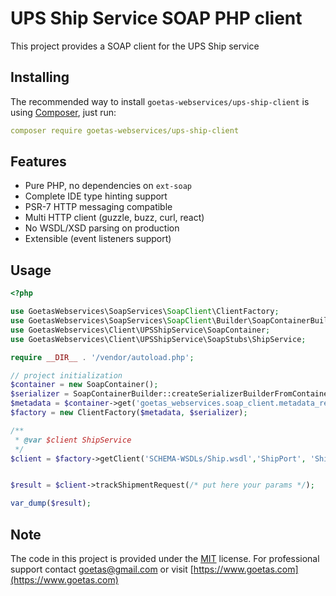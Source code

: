 # UPS Ship Service SOAP PHP client

This project provides a SOAP client for the UPS Ship service



## Installing

The recommended way to install `goetas-webservices/ups-ship-client` is using [Composer](https://getcomposer.org/), just run:

```yaml
composer require goetas-webservices/ups-ship-client
```
## Features

- Pure PHP, no dependencies on `ext-soap`
- Complete IDE type hinting support
- PSR-7 HTTP messaging compatible
- Multi HTTP client (guzzle, buzz, curl, react)
- No WSDL/XSD parsing on production
- Extensible (event listeners support)

## Usage

```php
<?php

use GoetasWebservices\SoapServices\SoapClient\ClientFactory;
use GoetasWebservices\SoapServices\SoapClient\Builder\SoapContainerBuilder;
use GoetasWebservices\Client\UPSShipService\SoapContainer;
use GoetasWebservices\Client\UPSShipService\SoapStubs\ShipService;

require __DIR__ . '/vendor/autoload.php';

// project initialization
$container = new SoapContainer();
$serializer = SoapContainerBuilder::createSerializerBuilderFromContainer($container)->build();
$metadata = $container->get('goetas_webservices.soap_client.metadata_reader');
$factory = new ClientFactory($metadata, $serializer);

/**
 * @var $client ShipService
 */
$client = $factory->getClient('SCHEMA-WSDLs/Ship.wsdl','ShipPort', 'ShipService');


$result = $client->trackShipmentRequest(/* put here your params */);

var_dump($result);

```

## Note 

The code in this project is provided under the 
[MIT](https://opensource.org/licenses/MIT) license. 
For professional support 
contact [goetas@gmail.com](mailto:goetas@gmail.com) 
or visit [https://www.goetas.com](https://www.goetas.com)
